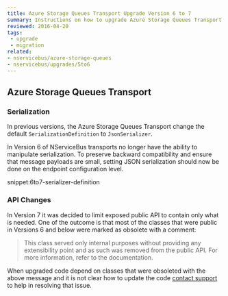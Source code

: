 ```yaml
---
title: Azure Storage Queues Transport Upgrade Version 6 to 7
summary: Instructions on how to upgrade Azure Storage Queues Transport Version 6 to 7.
reviewed: 2016-04-20
tags:
 - upgrade
 - migration
related:
- nservicebus/azure-storage-queues
- nservicebus/upgrades/5to6
---
```



## Azure Storage Queues Transport


### Serialization

In previous versions, the Azure Storage Queues Transport change the default `SerializationDefinition` to `JsonSerializer`.

In Version 6 of NServiceBus transports no longer have the ability to manipulate serialization. To preserve backward compatibility and ensure that message payloads are small, setting JSON serialization should now be done on the endpoint configuration level.

snippet:6to7-serializer-definition

### API Changes

In Version 7 it was decided to limit exposed public API to contain only what is needed. One of the outcome is that most of the classes that were public in Versions 6 and below were marked as obsolete with a comment:
> This class served only internal purposes without providing any extensibility point and as such was removed from the public API. For more information, refer to the documentation.

When upgraded code depend on classes that were obsoleted with the above message and it is not clear how to update the code  [contact support](http://particular.net/contactus) to help in resolving that issue. 